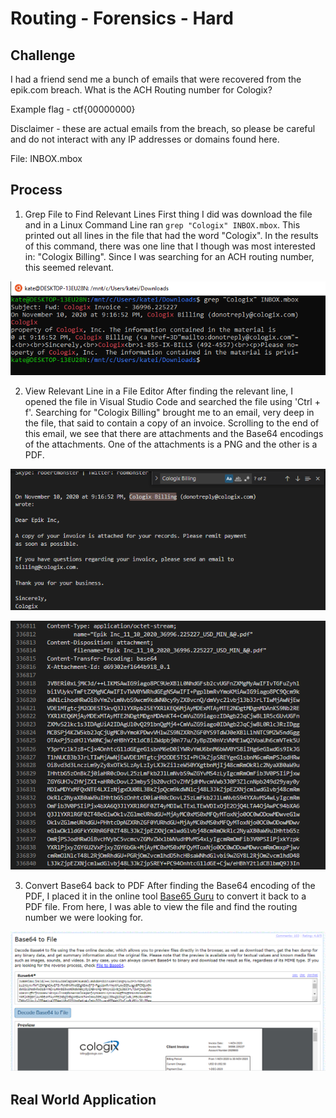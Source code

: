 # Routing - Forensics - Hard  

## Challenge
I had a friend send me a bunch of emails that were recovered from the epik.com breach. What is the ACH Routing number for Cologix?

Example flag - ctf{00000000}

Disclaimer - these are actual emails from the breach, so please be careful and do not interact with any IP addresses or domains found here.

File: INBOX.mbox

## Process
1. Grep File to Find Relevant Lines
 First thing I did was download the file and in a Linux Command Line ran ```grep "Cologix" INBOX.mbox```. This printed out all lines in the file that had the word "Cologix". In the results of this command, there was one line that I though was most interested in: "Cologix Billing". Since I was searching for an ACH routing number, this seemed relevant. 

 ![Grep](Pictures/Grep.png)

2. View Relevant Line in a File Editor
 After finding the relevant line, I opened the file in Visual Studio Code and searched the file using 'Ctrl + f'. Searching for "Cologix Billing" brought me to an email, very deep in the file, that said to contain a copy of an invoice. Scrolling to the end of this email, we see that there are attachments and the Base64 encodings of the attachments. One of the attachments is a PNG and the other is a PDF.    

 ![Email](Pictures/Email.png) 

 ![Base64](Pictures/Base64.png)

3. Convert Base64 back to PDF
 After finding the Base64 encoding of the PDF, I placed it in the online tool [Base65 Guru](https://base64.guru/converter/decode/file) to convert it back to a PDF file. From here, I was able to view the file and find the routing number we were looking for. 

 ![File](Pictures/File.png)


## Real World Application
